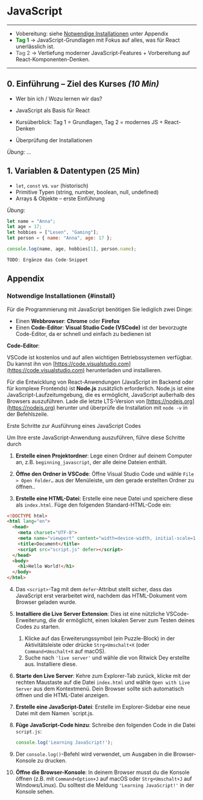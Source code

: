 # JavaScript

------

* Vobereitung: siehe [Notwendige Installationen](#install) unter Appendix 
* <span style="color:green">**Tag 1**</span> → JavaScript-Grundlagen mit Fokus auf alles, was für React unerlässlich ist.
* <span style="color:grey">**Tag 2**</span> → Vertiefung moderner JavaScript-Features + Vorbereitung auf React-Komponenten-Denken.

___



## **0. Einführung – Ziel des Kurses** *(10 Min)*

- Wer bin ich / Wozu lernen wir das?

- JavaScript als Basis für React

- Kursüberblick: Tag 1 = Grundlagen, Tag 2 = modernes JS + React-Denken

- Überprüfung der Installationen

  

*Übung:* ...

## 1. Variablen & Datentypen (25 Min)

* `let`, `const` vs. `var` (historisch)
* Primitive Typen (string, number, boolean, null, undefined)
* Arrays & Objekte – erste Einführung

*Übung:*

```javascript
let name = "Anna";
let age = 17;
let hobbies = ["Lesen", "Gaming"];
let person = { name: "Anna", age: 17 };

console.log(name, age, hobbies[1], person.name);

TODO: Ergänze das Code-Snippet 
```



## Appendix

### Notwendige Installationen {#install}

Für die Programmierung mit JavaScript benötigen Sie lediglich zwei Dinge:

* Einen **Webbrowser**: **Chrome** oder **Firefox**
* Einen **Code-Editor**: **Visual Studio Code (VSCode)** ist der bevorzugte Code-Editor, da er schnell und einfach zu bedienen ist

**Code-Editor**: 

VSCode ist kostenlos und auf allen wichtigen Betriebssystemen verfügbar. Du kannst ihn von [https://code.visualstudio.com](https://code.visualstudio.com) herunterladen und installieren.

Für die Entwicklung von React-Anwendungen (JavaScript im Backend oder für komplexe Frontends) ist **Node.js** zusätzlich erforderlich.
Node.js ist eine JavaScript-Laufzeitumgebung, die es ermöglicht, JavaScript außerhalb des Browsers auszuführen. 
Lade die letzte LTS-Version von  [https://nodejs.org](https://nodejs.org) herunter und überprüfe die Installation mit `node -v` in der Befehlszeile.


Erste Schritte zur Ausführung eines JavaScript Codes

Um Ihre erste JavaScript-Anwendung auszuführen, führe diese Schritte durch

1. **Erstelle einen Projektordner**: Lege einen Ordner auf deinem Computer an, z.B. `beginning_javascript`, der alle deine Dateien enthält.

2. **Öffne den Ordner in VSCode**: Öffne Visual Studio Code und wähle `File > Open Folder…` aus der Menüleiste, um den gerade erstellten Ordner zu öffnen..

3. **Erstelle eine HTML-Datei**: Erstelle eine neue Datei und speichere diese als `index.html`.
  Füge den folgenden Standard-HTML-Code ein:

  ```html
  <!DOCTYPE html>
  <html lang="en">
    <head>
      <meta charset="UTF-8">
      <meta name="viewport" content="width=device-width, initial-scale=1.0">
      <title>Document</title>
      <script src="script.js" defer></script>
    </head>
    <body>
      <h1>Hello World!</h1>
    </body>
  </html>
  ```
4. Das `<script>`-Tag mit dem `defer`-Attribut stellt sicher, dass das JavaScript erst verarbeitet wird, nachdem das HTML-Dokument vom Browser geladen wurde.

5. **Installiere die Live Server Extension**: Dies ist eine nützliche VSCode-Erweiterung, die dir ermöglicht, einen lokalen Server zum Testen deines Codes zu starten.
   1. Klicke auf das Erweiterungssymbol (ein Puzzle-Block) in der Aktivitätsleiste oder drücke `Strg+Umschalt+X` (oder `Command+Umschalt+X` auf macOS).
   2. Suche nach `'live server'` und wähle die von Ritwick Dey erstellte aus. Installiere diese.


6. **Starte den Live Server**: Kehre zum Explorer-Tab zurück, klicke mit der rechten Maustaste auf die Datei `index.html` und wähle `Open with Live Server` aus dem Kontextmenü. Dein Browser sollte sich automatisch öffnen und die HTML-Datei anzeigen.

7. **Erstelle eine JavaScript-Datei**: Erstelle im Explorer-Sidebar eine neue Datei mit dem Namen `script.js.

8. **Füge JavaScript-Code hinzu**: Schreibe den folgenden Code in die Datei `script.js`:

   ```javascript
   console.log('Learning JavaScript!');
   ```

   

9. Der `console.log()`-Befehl wird verwendet, um Ausgaben in die Browser-Konsole zu drucken.

10. **Öffne die Browser-Konsole**: In deinem Browser musst du die Konsole öffnen (z.B. mit `Command+Option+J` auf macOS oder `Strg+Umschalt+J` auf Windows/Linux).
    Du solltest die Meldung `'Learning JavaScript!'` in der Konsole sehen.
